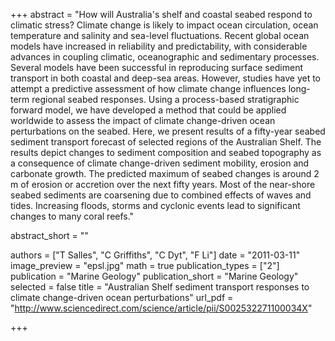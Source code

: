 +++
abstract = "How will Australia's shelf and coastal seabed respond to climatic stress? Climate change is likely to impact ocean circulation, ocean temperature and salinity and sea-level fluctuations. Recent global ocean models have increased in reliability and predictability, with considerable advances in coupling climatic, oceanographic and sedimentary processes. Several models have been successful in reproducing surface sediment transport in both coastal and deep-sea areas. However, studies have yet to attempt a predictive assessment of how climate change influences long-term regional seabed responses. Using a process-based stratigraphic forward model, we have developed a method that could be applied worldwide to assess the impact of climate change-driven ocean perturbations on the seabed. Here, we present results of a fifty-year seabed sediment transport forecast of selected regions of the Australian Shelf. The results depict changes to sediment composition and seabed topography as a consequence of climate change-driven sediment mobility, erosion and carbonate growth. The predicted maximum of seabed changes is around 2 m of erosion or accretion over the next fifty years. Most of the near-shore seabed sediments are coarsening due to combined effects of waves and tides. Increasing floods, storms and cyclonic events lead to significant changes to many coral reefs."

abstract_short = ""

authors = ["T Salles", "C Griffiths", "C Dyt", "F Li"]
date = "2011-03-11"
image_preview = "epsl.jpg"
math = true
publication_types = ["2"]
publication = "Marine Geology"
publication_short = "Marine Geology"
selected = false
title = "Australian Shelf sediment transport responses to climate change-driven ocean perturbations"
url_pdf = "http://www.sciencedirect.com/science/article/pii/S002532271100034X"

+++
